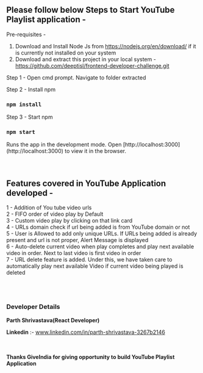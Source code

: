 ## Please follow below Steps to Start YouTube Playlist application - 

Pre-requisites - 
1. Download and Install Node Js from https://nodejs.org/en/download/ if it is currently not installed on your system
2. Download and extract this project in your local system - https://github.com/deeptisl/frontend-developer-challenge.git 

Step 1 - Open cmd prompt. Navigate to folder extracted

Step 2 - Install npm
### `npm install`
Step 3 - Start npm
### `npm start`
Runs the app in the development mode. Open [http://localhost:3000] (http://localhost:3000) to view it in the browser.
<br/><br/><br/>
## Features covered in YouTube Application developed -
1 - Addition of You tube video urls<br/>
2 - FIFO order of video play by Default<br/>
3 - Custom video play by clicking on that link card<br/>
4 - URLs domain check if url being added is from YouTube domain or not<br/>
5 - User is Allowed to add only unique URLs. If URLs being added is already present and url is not proper, Alert Message is displayed<br/>
6 - Auto-delete current video when play completes and play next available video in order. Next to last video is first video in order<br/>
7 - URL delete feature is added. Under this, we have taken care to automatically play next available Video if current video being played is deleted<br/>

<br/><br/>
### Developer Details
**Parth Shrivastava(React Developer)**

**Linkedin** :- www.linkedin.com/in/parth-shrivastava-3267b2146


<br/><br/>
**Thanks GiveIndia for giving opportunity to build YouTube Playlist Application**